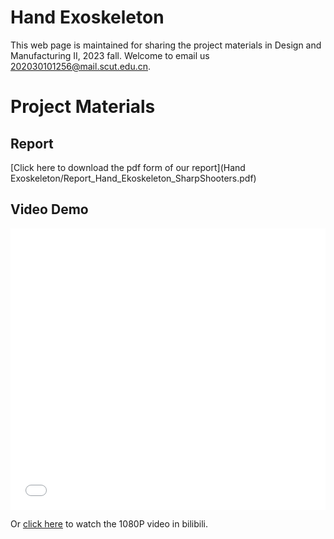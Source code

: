 # Hand Exoskeleton
This web page is maintained for sharing the project materials in Design and Manufacturing II, 2023 fall. Welcome to email us <202030101256@mail.scut.edu.cn>.

# Project Materials

## Report
[Click here to download the pdf form of our report](Hand Exoskeleton/Report_Hand_Ekoskeleton_SharpShooters.pdf)


## Video Demo
<iframe src="//player.bilibili.com/player.html?aid=399365953&bvid=BV1eo4y1u7Z5&cid=1148102749&page=1&high_quality=1&danmaku=0" allowfullscreen="allowfullscreen" width="100%" height="450" scrolling="no" frameborder="0" sandbox="allow-top-navigation allow-same-origin allow-forms allow-scripts"></iframe>

Or [click here](https://www.bilibili.com/video/BV1eo4y1u7Z5/?share_source=copy_web&vd_source=6e25c0ee215551350286d8e6cebc616d) to watch the 1080P video in bilibili.


